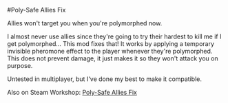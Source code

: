 #Poly-Safe Allies Fix

Allies won't target you when you're polymorphed now.

I almost never use allies since they're going to try their hardest to kill me if I get polymorphed... This mod fixes that! It works by applying a temporary invisible pheromone effect to the player whenever they're polymorphed. This does not prevent damage, it just makes it so they won't attack you on purpose.

Untested in multiplayer, but I've done my best to make it compatible.

Also on Steam Workshop: [Poly-Safe Allies Fix](https://steamcommunity.com/sharedfiles/filedetails/?id=356165834)